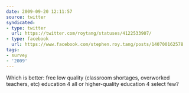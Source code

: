 ```yaml
---
date: 2009-09-20 12:11:57
source: twitter
syndicated:
- type: twitter
  url: https://twitter.com/roytang/statuses/4122533907/
- type: facebook
  url: https://www.facebook.com/stephen.roy.tang/posts/140700162578
tags:
- survey
- '2009'
---
```


Which is better: free low quality (classroom shortages, overworked teachers, etc) education 4 all or higher-quality education 4 select few?